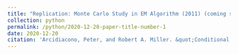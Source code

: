 ```yaml
---
title: "Replication: Monte Carlo Study in EM Algorithm (2011) (coming soon)"
collection: python
permalink: /python/2020-12-20-paper-title-number-1
date: 2020-12-20
citation: 'Arcidiacono, Peter, and Robert A. Miller. &quot;Conditional choice probability estimation of dynamic discrete choice models with unobserved heterogeneity.&quot; <i>Econometrica 79.6 (2011): 1823-1867.</i>'
---
```

